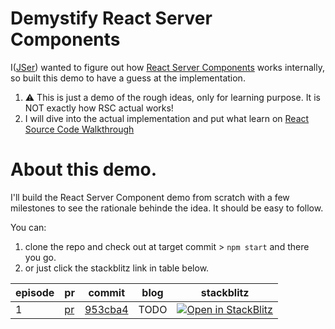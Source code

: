 # Demystify React Server Components

I([JSer](https://twitter.com/JSer_ZANP)) wanted to figure out how [React Server Components](https://nextjs.org/docs/advanced-features/react-18/server-components) works internally, so built this demo to have a guess at the implementation.

1.  ⚠️ This is just a demo of the rough ideas, only for learning purpose. It is NOT exactly how RSC actual works!
2.  I will dive into the actual implementation and put what learn on [React Source Code Walkthrough](https://jser.dev/series/react-source-code-walkthrough.html)

# About this demo.

I'll build the React Server Component demo from scratch with a few milestones to see the rationale behinde the idea. It should be easy to follow.

You can:

1. clone the repo and check out at target commit > `npm start` and there you go.
2. or just click the stackblitz link in table below.

| episode | pr                                                                         | commit                                                                                                                   | blog | stackblitz                                                                                                                                                                                                                  |
| ------- | -------------------------------------------------------------------------- | ------------------------------------------------------------------------------------------------------------------------ | ---- | --------------------------------------------------------------------------------------------------------------------------------------------------------------------------------------------------------------------------- |
| 1       | [pr](https://github.com/JSerZANP/demystify-react-server-components/pull/1) | [953cba4](https://github.com/JSerZANP/demystify-react-server-components/commit/953cba437be1458ae8ec7b9665afadf2ac199510) | TODO | [![Open in StackBlitz](https://developer.stackblitz.com/img/open_in_stackblitz.svg)](https://stackblitz.com/github/JSerZANP/demystify-react-server-components/tree/45dd1bb13237056e7c0bad698fa569e06ab6bdad?file=README.md) |
